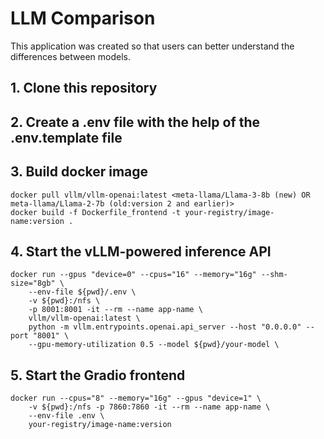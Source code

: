 # LLM Comparison

This application was created so that users can better understand the differences between models. 

## 1. Clone this repository

## 2. Create a .env file with the help of the .env.template file

## 3. Build docker image
    
    docker pull vllm/vllm-openai:latest <meta-llama/Llama-3-8b (new) OR meta-llama/Llama-2-7b (old:version 2 and earlier)>
    docker build -f Dockerfile_frontend -t your-registry/image-name:version .

## 4. Start the vLLM-powered inference API

    docker run --gpus "device=0" --cpus="16" --memory="16g" --shm-size="8gb" \
        --env-file ${pwd}/.env \
        -v ${pwd}:/nfs \
        -p 8001:8001 -it --rm --name app-name \
        vllm/vllm-openai:latest \
        python -m vllm.entrypoints.openai.api_server --host "0.0.0.0" --port "8001" \
        --gpu-memory-utilization 0.5 --model ${pwd}/your-model \

## 5. Start the Gradio frontend
    docker run --cpus="8" --memory="16g" --gpus "device=1" \
        -v ${pwd}:/nfs -p 7860:7860 -it --rm --name app-name \
        --env-file .env \
        your-registry/image-name:version